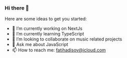 ### Hi there 👋

Here are some ideas to get you started:

- 🔭 I’m currently working on NextJs
- 🌱 I’m currently learning TypeScript
- 👯 I’m looking to collaborate on music related projects
- 💬 Ask me about JavaScript
- 📫 How to reach me: fatihadisov@icloud.com
